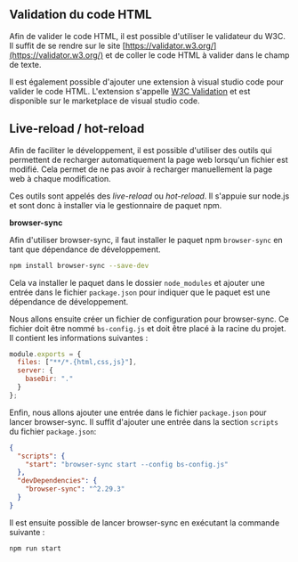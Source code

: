 ## Validation du code HTML

Afin de valider le code HTML, il est possible d'utiliser le validateur du W3C. Il suffit de se rendre sur le site [https://validator.w3.org/](https://validator.w3.org/) et de coller le code HTML à valider dans le champ de texte.

Il est également possible d'ajouter une extension à visual studio code pour valider le code HTML. L'extension s'appelle [W3C Validation](https://marketplace.visualstudio.com/items?itemName=Umoxfo.vscode-w3cvalidation) et est disponible sur le marketplace de visual studio code.

## Live-reload / hot-reload

Afin de faciliter le développement, il est possible d'utiliser des outils qui permettent de recharger automatiquement la page web lorsqu'un fichier est modifié. Cela permet de ne pas avoir à recharger manuellement la page web à chaque modification.

Ces outils sont appelés des *live-reload* ou *hot-reload*. Il s'appuie sur node.js et sont donc à installer via le gestionnaire de paquet npm.

**browser-sync**

Afin d'utiliser browser-sync, il faut installer le paquet npm `browser-sync` en tant que dépendance de développement.

```bash
npm install browser-sync --save-dev
```

Cela va installer le paquet dans le dossier `node_modules` et ajouter une entrée dans le fichier `package.json` pour indiquer que le paquet est une dépendance de développement. 

Nous allons ensuite créer un fichier de configuration pour browser-sync. Ce fichier doit être nommé `bs-config.js` et doit être placé à la racine du projet. Il contient les informations suivantes :

```javascript
module.exports = {
  files: ["**/*.{html,css,js}"],
  server: {
    baseDir: "."
  }
};
```

Enfin, nous allons ajouter une entrée dans le fichier `package.json` pour lancer browser-sync. Il suffit d'ajouter une entrée dans la section `scripts` du fichier `package.json`:

```json
{
  "scripts": {
    "start": "browser-sync start --config bs-config.js"
  },
  "devDependencies": {
    "browser-sync": "^2.29.3"
  }
}
```

Il est ensuite possible de lancer browser-sync en exécutant la commande suivante :

```bash
npm run start
```

